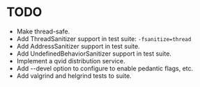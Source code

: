 # TODO

* Make thread-safe.
* Add ThreadSanitizer support in test suite: `-fsanitize=thread`
* Add AddressSanitizer support in test suite.
* Add UndefinedBehaviorSanitizer support in test suite.
* Implement a qvid distribution service.
* Add --devel option to configure to enable pedantic flags, etc.
* Add valgrind and helgrind tests to suite.
